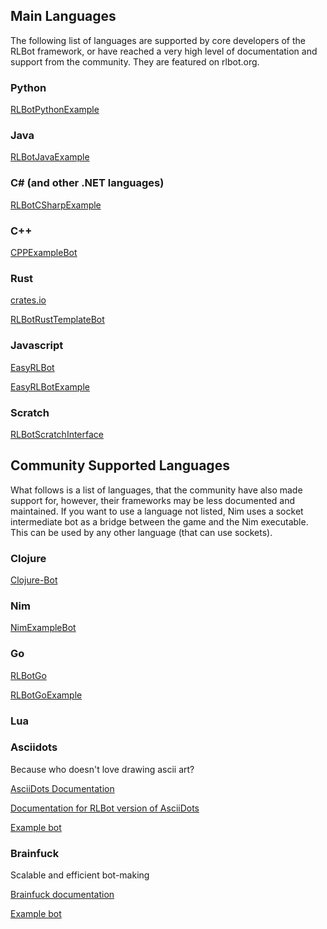## Main Languages

The following list of languages are supported by core developers of the RLBot framework, or have reached a very high level of documentation and support from the community. They are featured on rlbot.org.

### Python

[RLBotPythonExample](https://github.com/RLBot/RLBotPythonExample)

### Java

[RLBotJavaExample](https://github.com/RLBot/RLBotJavaExample)

### C# (and other .NET languages)

[RLBotCSharpExample](https://github.com/RLBot/RLBotCSharpExample)

### C++

[CPPExampleBot](https://github.com/kipje13/CPPExampleBot)

### Rust

[crates.io](https://crates.io/crates/rlbot)

[RLBotRustTemplateBot](https://github.com/NicEastvillage/RLBotRustTemplateBot)

### Javascript

[EasyRLBot](https://github.com/swz-gh/EasyRLBot)

[EasyRLBotExample](https://github.com/RLBot/EasyRLBotExample)

### Scratch

[RLBotScratchInterface](https://github.com/RLBot/RLBotScratchInterface)

## Community Supported Languages

What follows is a list of languages, that the community have also made support for, however, their frameworks may be less documented and maintained. If you want to use a language not listed, Nim uses a socket intermediate bot as a bridge between the game and the Nim executable. This can be used by any other language (that can use sockets).

### Clojure

[Clojure-Bot](https://github.com/Lambeaux/Clojure-Bot)

### Nim

[NimExampleBot](https://github.com/RecruitMain707/NimExampleBot)

### Go

[RLBotGo](https://github.com/Trey2k/RLBotGo)

[RLBotGoExample](https://github.com/Trey2k/RLBotGoExample)

### Lua

<!-- TODO: Add link? -->

### Asciidots

Because who doesn't love drawing ascii art?

[AsciiDots Documentation](https://ajanse.me/asciidots/)

[Documentation for RLBot version of AsciiDots](https://docs.google.com/document/d/1z0VlHJo4bwZXGHiivSANtJAeEV2C3igEo_Mlvhcrp4U)

[Example bot](https://github.com/DaCoolOne/RLBotAsciiDotsExample)

### Brainfuck

Scalable and efficient bot-making

[Brainfuck documentation](https://esolangs.org/wiki/Brainfuck)

[Example bot](https://github.com/TheBlocks/RLBotBrainfuckExample)
